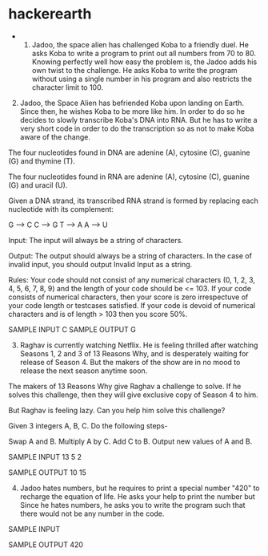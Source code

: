 # hackerearth

* 1. Jadoo, the space alien has challenged Koba to a friendly duel. He asks Koba to write a program to print out all numbers from 70 to 80. Knowing perfectly well how easy the problem is, the Jadoo adds his own twist to the challenge. He asks Koba to write the program without using a single number in his program and also restricts the character limit to 100.

2. Jadoo, the Space Alien has befriended Koba upon landing on Earth. Since then, he wishes Koba to be more like him. In order to do so he decides to slowly transcribe Koba's DNA into RNA. But he has to write a very short code in order to do the transcription so as not to make Koba aware of the change.

The four nucleotides found in DNA are adenine (A), cytosine (C), guanine (G) and thymine (T).

The four nucleotides found in RNA are adenine (A), cytosine (C), guanine (G) and uracil (U).

Given a DNA strand, its transcribed RNA strand is formed by replacing each nucleotide with its complement:

G --> C
C --> G
T --> A
A --> U
 

Input: The input will always be a string of characters.

Output: The output should always be a string of characters. In the case of invalid input, you should output Invalid Input as a string.

Rules: Your code should not consist of any numerical characters (0, 1, 2, 3, 4, 5, 6, 7, 8, 9) and the length of your code should be     <= 103. If your code consists of numerical characters, then your score is zero irrespectuve of your code length or testcases satisfied. If your code is devoid of numerical characters and is of length > 103 then you score 50%.

SAMPLE INPUT 
C
SAMPLE OUTPUT 
G

3. Raghav is currently watching Netflix. He is feeling thrilled after watching Seasons 1, 2 and 3 of 13 Reasons Why, and is desperately waiting for release of Season 4. But the makers of the show are in no mood to release the next season anytime soon. 

The makers of 13 Reasons Why give Raghav a challenge to solve. If he solves this challenge, then they will give exclusive copy of Season 4 to him.

But Raghav is feeling lazy. Can you help him solve this challenge?

Given 3 integers A, B, C. Do the following steps-

Swap A and B.
Multiply A by C.
Add C to B.
Output new values of A and B.

SAMPLE INPUT 
13 5 2

SAMPLE OUTPUT 
10 15

4. Jadoo hates numbers, but he requires to print a special number "420" to recharge the equation of life. He asks your help to print the number but Since he hates numbers, he asks you to write the program such that there would not be any number in the code.

SAMPLE INPUT 

SAMPLE OUTPUT 
420
